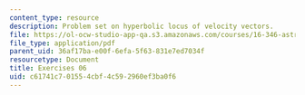 ```yaml
---
content_type: resource
description: Problem set on hyperbolic locus of velocity vectors.
file: https://ol-ocw-studio-app-qa.s3.amazonaws.com/courses/16-346-astrodynamics-fall-2008/c61741c701554cbf4c592960ef3ba0f6_ex_06.pdf
file_type: application/pdf
parent_uid: 36af17ba-e00f-6efa-5f63-831e7ed7034f
resourcetype: Document
title: Exercises 06
uid: c61741c7-0155-4cbf-4c59-2960ef3ba0f6
---
```

